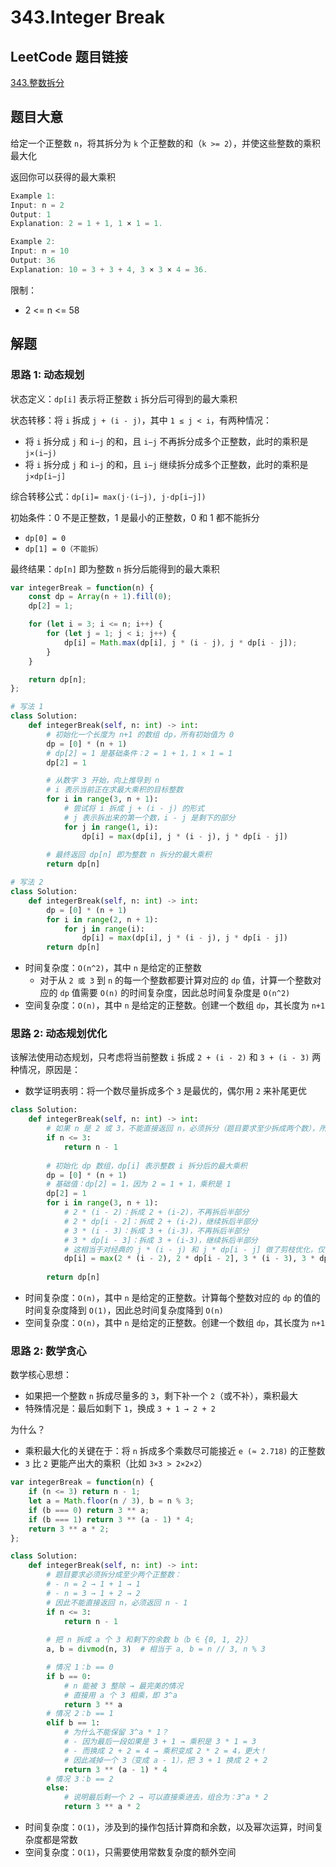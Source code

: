 # 343.Integer Break

## LeetCode 题目链接

[343.整数拆分](https://leetcode.cn/problems/integer-break/)

## 题目大意

给定一个正整数 `n`，将其拆分为 `k` 个正整数的和（`k >= 2`），并使这些整数的乘积最大化

返回你可以获得的最大乘积 

```js
Example 1:
Input: n = 2
Output: 1
Explanation: 2 = 1 + 1, 1 × 1 = 1.

Example 2:
Input: n = 10
Output: 36
Explanation: 10 = 3 + 3 + 4, 3 × 3 × 4 = 36.
```

限制：
- 2 <= n <= 58

## 解题

### 思路 1: 动态规划

状态定义：`dp[i]` 表示将正整数 `i` 拆分后可得到的最大乘积

状态转移：将 `i` 拆成 `j + (i - j)`，其中 `1 ≤ j < i`，有两种情况：
- 将 `i` 拆分成 `j` 和 `i−j` 的和，且 `i−j` 不再拆分成多个正整数，此时的乘积是 `j×(i−j)`
- 将 `i` 拆分成 `j` 和 `i−j` 的和，且 `i−j` 继续拆分成多个正整数，此时的乘积是 `j×dp[i−j]`

综合转移公式：`dp[i]= max(j⋅(i−j), j⋅dp[i−j])`

初始条件：0 不是正整数，1 是最小的正整数，0 和 1 都不能拆分
- `dp[0] = 0`
- `dp[1] = 0（不能拆）`

最终结果：`dp[n]` 即为整数 `n` 拆分后能得到的最大乘积

```js
var integerBreak = function(n) {
    const dp = Array(n + 1).fill(0);
    dp[2] = 1;

    for (let i = 3; i <= n; i++) {
        for (let j = 1; j < i; j++) {
            dp[i] = Math.max(dp[i], j * (i - j), j * dp[i - j]);
        }
    }

    return dp[n];
};
```
```python
# 写法 1
class Solution:
    def integerBreak(self, n: int) -> int:
        # 初始化一个长度为 n+1 的数组 dp，所有初始值为 0
        dp = [0] * (n + 1)
        # dp[2] = 1 是基础条件：2 = 1 + 1，1 × 1 = 1
        dp[2] = 1

        # 从数字 3 开始，向上推导到 n
        # i 表示当前正在求最大乘积的目标整数
        for i in range(3, n + 1):
            # 尝试将 i 拆成 j + (i - j) 的形式
            # j 表示拆出来的第一个数，i - j 是剩下的部分
            for j in range(1, i):
                dp[i] = max(dp[i], j * (i - j), j * dp[i - j])
        
        # 最终返回 dp[n] 即为整数 n 拆分的最大乘积
        return dp[n]

# 写法 2
class Solution:
    def integerBreak(self, n: int) -> int:
        dp = [0] * (n + 1)
        for i in range(2, n + 1):
            for j in range(i):
                dp[i] = max(dp[i], j * (i - j), j * dp[i - j])
        return dp[n]
```

- 时间复杂度：`O(n^2)`，其中 `n` 是给定的正整数
  - 对于从 `2 或 3` 到 `n` 的每一个整数都要计算对应的 `dp` 值，计算一个整数对应的 `dp` 值需要 `O(n)` 的时间复杂度，因此总时间复杂度是 `O(n^2)`
- 空间复杂度：`O(n)`，其中 `n` 是给定的正整数。创建一个数组 `dp`，其长度为 `n+1`

### 思路 2: 动态规划优化

该解法使用动态规划，只考虑将当前整数 `i` 拆成 `2 + (i - 2)` 和 `3 + (i - 3)` 两种情况，原因是：
- 数学证明表明：将一个数尽量拆成多个 `3` 是最优的，偶尔用 `2` 来补尾更优

```python
class Solution:
    def integerBreak(self, n: int) -> int:
        # 如果 n 是 2 或 3，不能直接返回 n，必须拆分（题目要求至少拆成两个数），所以返回 n - 1
        if n <= 3:
            return n - 1
        
        # 初始化 dp 数组，dp[i] 表示整数 i 拆分后的最大乘积
        dp = [0] * (n + 1)
        # 基础值：dp[2] = 1，因为 2 = 1 + 1，乘积是 1
        dp[2] = 1
        for i in range(3, n + 1):
            # 2 * (i - 2)：拆成 2 + (i-2)，不再拆后半部分
            # 2 * dp[i - 2]：拆成 2 + (i-2)，继续拆后半部分
            # 3 * (i - 3)：拆成 3 + (i-3)，不再拆后半部分
            # 3 * dp[i - 3]：拆成 3 + (i-3)，继续拆后半部分
            # 这相当于对经典的 j * (i - j) 和 j * dp[i - j] 做了剪枝优化，仅保留对性能最优的 j=2 和 j=3
            dp[i] = max(2 * (i - 2), 2 * dp[i - 2], 3 * (i - 3), 3 * dp[i - 3])
        
        return dp[n]
```

- 时间复杂度：`O(n)`，其中 `n` 是给定的正整数。计算每个整数对应的 `dp` 的值的时间复杂度降到 `O(1)`，因此总时间复杂度降到 `O(n)`
- 空间复杂度：`O(n)`，其中 `n` 是给定的正整数。创建一个数组 `dp`，其长度为 `n+1`

### 思路 2: 数学贪心

数学核心思想：
- 如果把一个整数 `n` 拆成尽量多的 `3`，剩下补一个 `2`（或不补），乘积最大
- 特殊情况是：最后如剩下 `1`，换成 `3 + 1 → 2 + 2`

为什么？
- 乘积最大化的关键在于：将 `n` 拆成多个乘数尽可能接近 `e (≈ 2.718)` 的正整数
- `3` 比 `2` 更能产出大的乘积（比如 `3×3 > 2×2×2`）

```js
var integerBreak = function(n) {
    if (n <= 3) return n - 1;
    let a = Math.floor(n / 3), b = n % 3;
    if (b === 0) return 3 ** a;
    if (b === 1) return 3 ** (a - 1) * 4;
    return 3 ** a * 2;
};
```
```python
class Solution:
    def integerBreak(self, n: int) -> int:
        # 题目要求必须拆分成至少两个正整数：
        # - n = 2 → 1 + 1 → 1
        # - n = 3 → 1 + 2 → 2
        # 因此不能直接返回 n，必须返回 n - 1
        if n <= 3:
            return n - 1
        
        # 把 n 拆成 a 个 3 和剩下的余数 b（b ∈ {0, 1, 2}）
        a, b = divmod(n, 3)  # 相当于 a, b = n // 3, n % 3

        # 情况 1：b == 0
        if b == 0: 
            # n 能被 3 整除 → 最完美的情况
            # 直接用 a 个 3 相乘，即 3^a
            return 3 ** a
        # 情况 2：b == 1
        elif b == 1: 
            # 为什么不能保留 3^a * 1？
            # - 因为最后一段如果是 3 + 1 → 乘积是 3 * 1 = 3
            # - 而换成 2 + 2 = 4 → 乘积变成 2 * 2 = 4，更大！
            # 因此减掉一个 3（变成 a - 1），把 3 + 1 换成 2 + 2
            return 3 ** (a - 1) * 4
        # 情况 3：b == 2
        else:
            # 说明最后剩一个 2 → 可以直接乘进去，组合为：3^a * 2
            return 3 ** a * 2
```

- 时间复杂度：`O(1)`，涉及到的操作包括计算商和余数，以及幂次运算，时间复杂度都是常数
- 空间复杂度：`O(1)`，只需要使用常数复杂度的额外空间